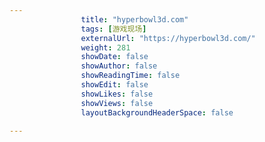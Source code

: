 ---
                title: "hyperbowl3d.com"
                tags: [游戏现场]
                externalUrl: "https://hyperbowl3d.com/"
                weight: 281
                showDate: false
                showAuthor: false
                showReadingTime: false
                showEdit: false
                showLikes: false
                showViews: false
                layoutBackgroundHeaderSpace: false
                ---

